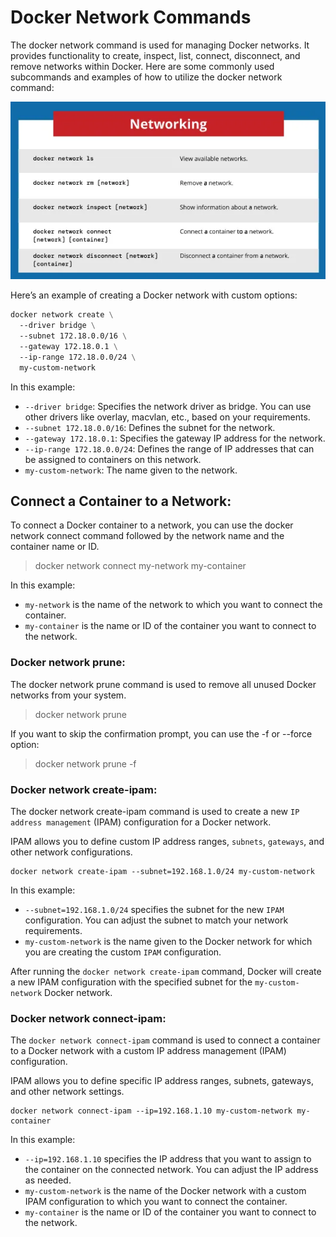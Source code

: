 # Docker Network Commands

The docker network command is used for managing Docker networks. It provides functionality to create, inspect, list, connect, disconnect, and remove networks within Docker. Here are some commonly used subcommands and examples of how to utilize the docker network command:

![docker networking commands](image.png)

Here’s an example of creating a Docker network with custom options:

```Dockerfile
docker network create \
  --driver bridge \
  --subnet 172.18.0.0/16 \
  --gateway 172.18.0.1 \
  --ip-range 172.18.0.0/24 \
  my-custom-network
```

In this example:

- `--driver bridge`: Specifies the network driver as bridge. You can use other drivers like overlay, macvlan, etc., based on your requirements.
- `--subnet 172.18.0.0/16`: Defines the subnet for the network.
- `--gateway 172.18.0.1`: Specifies the gateway IP address for the network.
- `--ip-range 172.18.0.0/24`: Defines the range of IP addresses that can be assigned to containers on this network.
- `my-custom-network`: The name given to the network.

## Connect a Container to a Network:

To connect a Docker container to a network, you can use the docker network connect command followed by the network name and the container name or ID.

> docker network connect my-network my-container

In this example:

- `my-network` is the name of the network to which you want to connect the container.
- `my-container` is the name or ID of the container you want to connect to the network.

### Docker network prune:

The docker network prune command is used to remove all unused Docker networks from your system.

> docker network prune

If you want to skip the confirmation prompt, you can use the -f or --force option:

> docker network prune -f

### Docker network create-ipam:

The docker network create-ipam command is used to create a new `IP address management` (IPAM) configuration for a Docker network.

IPAM allows you to define custom IP address ranges, `subnets`, `gateways`, and other network configurations.

```
docker network create-ipam --subnet=192.168.1.0/24 my-custom-network
```

In this example:

- `--subnet=192.168.1.0/24` specifies the subnet for the new `IPAM` configuration. You can adjust the subnet to match your network requirements.
- `my-custom-network` is the name given to the Docker network for which you are creating the custom `IPAM` configuration.

After running the `docker network create-ipam` command, Docker will create a new IPAM configuration with the specified subnet for the `my-custom-network` Docker network. 

### Docker network connect-ipam:

The `docker network connect-ipam` command is used to connect a container to a Docker network with a custom IP address management (IPAM) configuration. 

IPAM allows you to define specific IP address ranges, subnets, gateways, and other network settings.

```
docker network connect-ipam --ip=192.168.1.10 my-custom-network my-container
```

In this example:

- `--ip=192.168.1.10` specifies the IP address that you want to assign to the container on the connected network. You can adjust the IP address as needed.
- `my-custom-network` is the name of the Docker network with a custom IPAM configuration to which you want to connect the container.
- `my-container` is the name or ID of the container you want to connect to the network.
